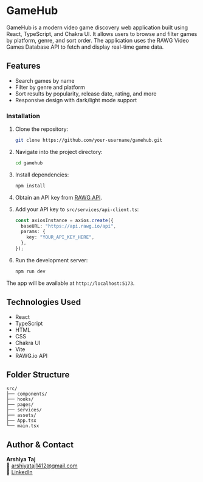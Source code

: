 # GameHub

GameHub is a modern video game discovery web application built using React, TypeScript, and Chakra UI. It allows users to browse and filter games by platform, genre, and sort order. The application uses the RAWG Video Games Database API to fetch and display real-time game data.

## Features

- Search games by name
- Filter by genre and platform
- Sort results by popularity, release date, rating, and more
- Responsive design with dark/light mode support


### Installation

1. Clone the repository:

   ```bash
   git clone https://github.com/your-username/gamehub.git
   ```

2. Navigate into the project directory:

   ```bash
   cd gamehub
   ```

3. Install dependencies:

   ```bash
   npm install
   ```

4. Obtain an API key from [RAWG API](https://rawg.io/apidocs).

5. Add your API key to `src/services/api-client.ts`:

   ```ts
   const axiosInstance = axios.create({
     baseURL: "https://api.rawg.io/api",
     params: {
       key: "YOUR_API_KEY_HERE",
     },
   });
   ```

6. Run the development server:

   ```bash
   npm run dev
   ```

The app will be available at `http://localhost:5173`.

## Technologies Used

- React
- TypeScript
- HTML
- CSS
- Chakra UI
- Vite
- RAWG.io API

## Folder Structure

```
src/
├── components/
├── hooks/
├── pages/
├── services/
├── assets/
├── App.tsx
└── main.tsx
```

## Author & Contact

**Arshiya Taj**  
📧 arshiyataj1412@gmail.com  
🔗 [LinkedIn](https://www.linkedin.com/in/arshiya-taj)
